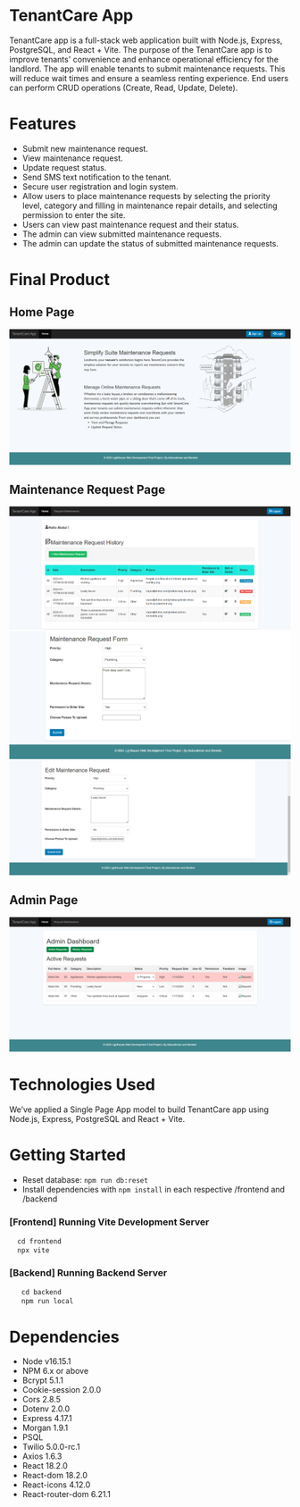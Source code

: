 # TenantCare App

TenantCare app is a full-stack web application built with Node.js, Express, PostgreSQL, and React + Vite. The purpose of the TenantCare app is to improve tenants' convenience and enhance operational efficiency for the landlord. The app will enable tenants to submit maintenance requests. This will reduce wait times and ensure a seamless renting experience. End users can perform CRUD operations (Create, Read, Update, Delete).

# Features

- Submit new maintenance request.
- View maintenance request.
- Update request status.
- Send SMS text notification to the tenant.
- Secure user registration and login system.
- Allow users to place maintenance requests by selecting the priority level, category and filling in maintenance repair details, and selecting permission to enter the site.
- Users can view past maintenance request and their status.
- The admin can view submitted maintenance requests.
- The admin can update the status of submitted maintenance requests.

# Final Product

## Home Page
![A screenshot of TenantCare project](assets/homepage.png "Home Page Screenshot")
## Maintenance Request Page
![A screenshot of TenantCare project](assets/maintenanceRequestPage.png "Maintenance Request History Page Screenshot")
![A screenshot of TenantCare project](assets/maintenanceRequestForm.png "Maintenance Request Form Page Screenshot")
![A screenshot of TenantCare project](assets/maintenanceRequestEditForm.png "Maintenance Request Edit Form Page Screenshot")
## Admin Page
![A screenshot of TenantCare project](assets/adminPage.png "Admin Page Screenshot")

# Technologies Used
We’ve applied a Single Page App model to build TenantCare app using Node.js, Express, PostgreSQL and React + Vite.

# Getting Started

- Reset database: `npm run db:reset`
- Install dependencies with `npm install` in each respective /frontend and /backend

### [Frontend] Running Vite Development Server
  ``` 
    cd frontend 
    npx vite 
  ``` 

### [Backend] Running Backend Server
  ``` 
     cd backend
     npm run local
  ```
# Dependencies

- Node v16.15.1
- NPM 6.x or above
- Bcrypt 5.1.1
- Cookie-session 2.0.0
- Cors 2.8.5
- Dotenv 2.0.0
- Express 4.17.1
- Morgan 1.9.1
- PSQL
- Twilio 5.0.0-rc.1
- Axios 1.6.3
- React 18.2.0
- React-dom 18.2.0
- React-icons 4.12.0
- React-router-dom 6.21.1